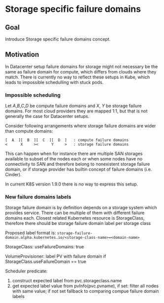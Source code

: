 # Storage specific failure domains

## Goal

Introduce Storage specific failure domains concept.

## Motivation

In Datacenter setup failure domains for storage might not necessary be the same as failure domain for compute, which differs from clouds where they match. There is currently no way to reflect these setups in Kube, which leads to impossible schedulling with stuck pods.

### Impossible scheduling
Let *A*,*B*,*C*,*D* be compute failure domains and *X*, *Y* be storage failure domains. For most cloud providers they are mapped 1:1, but that is not generally the case for Datacenter setups. 


Consider following arrangements where storage failure domains are wider than compute domains:
```
[  A  ][  B  ][  C  ][  D  ]   : compute failure domains
<      X     ><      Y     >   : storage failure domains
```
This can happen when for instance there are multiple SAN storages available to subset of the nodes each or when some nodes have no connectivity to SAN and therefore belong to nonexistent storage failure domain, or if storage provider has builtin concept of failure domains (i.e. Cinder).

In current K8S version 1.9.0 there is no way to express this setup.  


### New failure domains labels
Storage failure domain is by definition depends on a storage system which provides service. There can be multiple of them with different failure domains each. Closest related Kubernetes resource is StorageClass, therefore there should be storage failure domain label per storage class

Proposed label format is: `storage-failure-domain.alpha.kubernetes.io/<storage-class-name>=<domain-name>`

StorageClass: useFailureDomains: true

VolumeProvisioner: label PV with failure domain if StorageClass.useFailureDomain == true

Scheduler predicate:
  1. construct expected label from pvc.storageclass.name
  1. get expected label value from pvInfo(pvc.pvname), if set: filter all nodes with same value; if not set fallback to comparing compue failure domain labels
